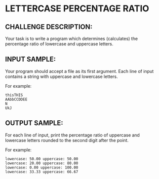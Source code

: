 LETTERCASE PERCENTAGE RATIO
===========================

CHALLENGE DESCRIPTION:
----------------------


Your task is to write a program which determines (calculates) the percentage ratio of lowercase and uppercase letters.

INPUT SAMPLE:
-------------

Your program should accept a file as its first argument. Each line of input contains a string with uppercase and lowercase letters.

For example:

	thisTHIS
	AAbbCCDDEE
	N
	UkJ

OUTPUT SAMPLE:
--------------

For each line of input, print the percentage ratio of uppercase and lowercase letters rounded to the second digit after the point.

For example:

	lowercase: 50.00 uppercase: 50.00
	lowercase: 20.00 uppercase: 80.00
	lowercase: 0.00 uppercase: 100.00
	lowercase: 33.33 uppercase: 66.67
